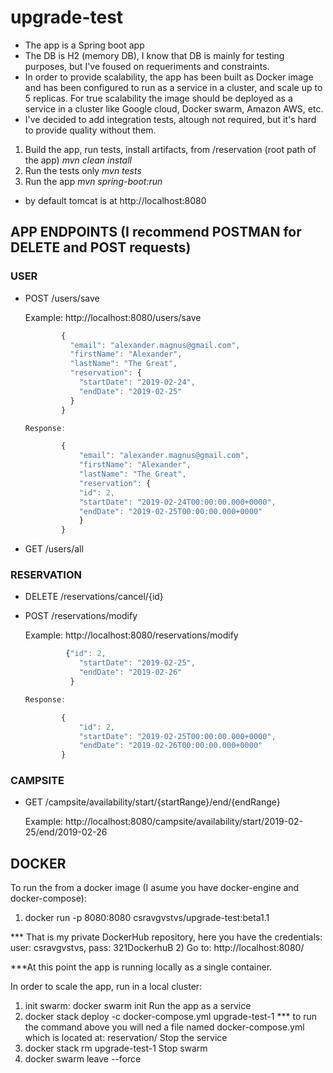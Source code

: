 # upgrade-test
* The app is a Spring boot app
* The DB is H2 (memory DB), I know that DB is mainly for testing purposes, but I've foused on requeriments and constraints.
* In order to provide scalability, the app has been built as Docker image and has been configured to run as a service in a cluster, and scale up to 5 replicas. For true scalability the image should be deployed as a service in a cluster like Google cloud, Docker swarm, Amazon AWS, etc.
* I've decided to add integration tests, altough not required, but it's hard to provide quality without them.


1. Build the app, run tests, install artifacts, from /reservation (root path of the app)
_mvn clean install_
1. Run the tests only
_mvn tests_
1. Run the app
_mvn spring-boot:run_
* by default tomcat is at http://localhost:8080




## APP ENDPOINTS (I recommend POSTMAN for DELETE and POST requests)

### USER

* POST /users/save
  
	Example: http://localhost:8080/users/save
	```javascript
			{
			  "email": "alexander.magnus@gmail.com",
			  "firstName": "Alexander",
			  "lastName": "The Great",
			  "reservation": {
			    "startDate": "2019-02-24",
			    "endDate": "2019-02-25"
			  }
			}
	
	Response: 
	
			{
			    "email": "alexander.magnus@gmail.com",
			    "firstName": "Alexander",
			    "lastName": "The Great",
			    "reservation": {
				"id": 2,
				"startDate": "2019-02-24T00:00:00.000+0000",
				"endDate": "2019-02-25T00:00:00.000+0000"
			    }
			}

	```

* GET /users/all


### RESERVATION

* DELETE /reservations/cancel/{id}    

* POST /reservations/modify
		
 	Example: http://localhost:8080/reservations/modify
	```javascript
			 {"id": 2,
			    "startDate": "2019-02-25",
			    "endDate": "2019-02-26"
			  }
	
	Response: 
	
			{
			    "id": 2,
			    "startDate": "2019-02-25T00:00:00.000+0000",
			    "endDate": "2019-02-26T00:00:00.000+0000"
			}
	```

### CAMPSITE
	
* GET /campsite/availability/start/{startRange}/end/{endRange}

	Example: http://localhost:8080/campsite/availability/start/2019-02-25/end/2019-02-26



## DOCKER
To run the from a docker image (I asume you have docker-engine and docker-compose):
1) docker run -p 8080:8080 csravgvstvs/upgrade-test:beta1.1

*** That is my private DockerHub repository, here you have the credentials: user: csravgvstvs, pass: 321DockerhuB
2) Go to: http://localhost:8080/

***At this point the app is running locally as a single container.

In order to scale the app, run in a local cluster:
1) init swarm: docker swarm init
Run the app as a service
2) docker stack deploy -c docker-compose.yml upgrade-test-1
*** to run the command above you will ned a file named docker-compose.yml which is located at: reservation/
Stop the service
3) docker stack rm upgrade-test-1
Stop swarm
4) docker swarm leave --force
